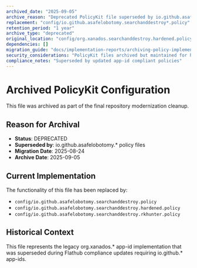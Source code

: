 ```yaml
---
archived_date: "2025-09-05"
archive_reason: "Deprecated PolicyKit file superseded by io.github.asafelobotomy.* policies"
replacement: "config/io.github.asafelobotomy.searchanddestroy*.policy"
retention_period: "1 year"
archive_type: "deprecated"
original_location: "config/org.xanados.searchanddestroy.hardened.policy"
dependencies: []
migration_guide: "docs/implementation-reports/archiving-policy-implementation-2025-08-26.md"
security_considerations: "PolicyKit files archived but maintained for historical reference"
compliance_notes: "Superseded by updated app-id compliant policies"
---
```


# Archived PolicyKit Configuration

This file was archived as part of the final repository modernization cleanup.

## Reason for Archival
- **Status**: DEPRECATED
- **Superseded by**: io.github.asafelobotomy.* policy files
- **Migration Date**: 2025-08-24
- **Archive Date**: 2025-09-05

## Current Implementation
The functionality of this file has been replaced by:
- `config/io.github.asafelobotomy.searchanddestroy.policy`
- `config/io.github.asafelobotomy.searchanddestroy.hardened.policy`  
- `config/io.github.asafelobotomy.searchanddestroy.rkhunter.policy`

## Historical Context
This file represents the legacy org.xanados.* app-id implementation that was
superseded during Flathub compliance updates requiring io.github.* app-ids.
